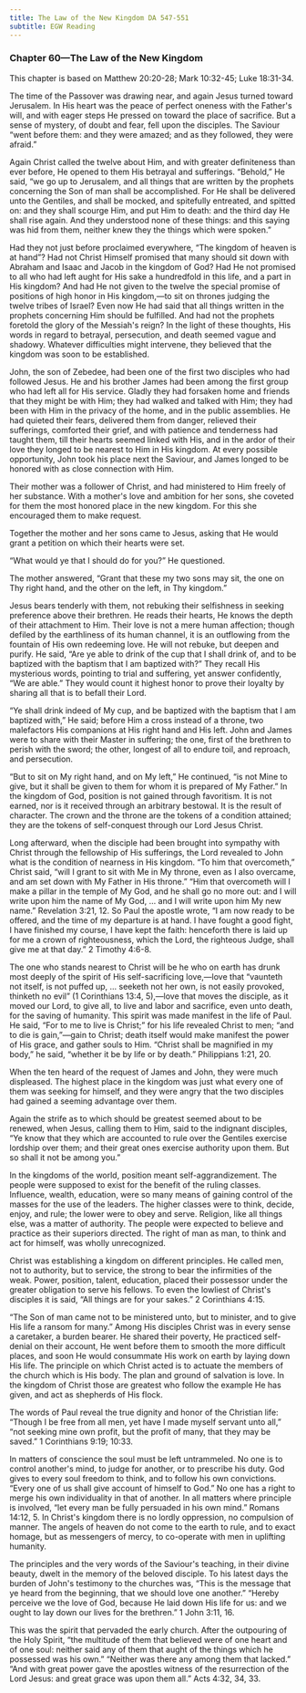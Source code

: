 ```yaml
---
title: The Law of the New Kingdom DA 547-551
subtitle: EGW Reading
---
```


### Chapter 60—The Law of the New Kingdom

This chapter is based on Matthew 20:20-28; Mark 10:32-45; Luke 18:31-34.

The time of the Passover was drawing near, and again Jesus turned toward Jerusalem. In His heart was the peace of perfect oneness with the Father's will, and with eager steps He pressed on toward the place of sacrifice. But a sense of mystery, of doubt and fear, fell upon the disciples. The Saviour “went before them: and they were amazed; and as they followed, they were afraid.”

Again Christ called the twelve about Him, and with greater definiteness than ever before, He opened to them His betrayal and sufferings. “Behold,” He said, “we go up to Jerusalem, and all things that are written by the prophets concerning the Son of man shall be accomplished. For He shall be delivered unto the Gentiles, and shall be mocked, and spitefully entreated, and spitted on: and they shall scourge Him, and put Him to death: and the third day He shall rise again. And they understood none of these things: and this saying was hid from them, neither knew they the things which were spoken.”

Had they not just before proclaimed everywhere, “The kingdom of heaven is at hand”? Had not Christ Himself promised that many should sit down with Abraham and Isaac and Jacob in the kingdom of God? Had He not promised to all who had left aught for His sake a hundredfold in this life, and a part in His kingdom? And had He not given to the twelve the special promise of positions of high honor in His kingdom,—to sit on thrones judging the twelve tribes of Israel? Even now He had said that all things written in the prophets concerning Him should be fulfilled. And had not the prophets foretold the glory of the Messiah's reign? In the light of these thoughts, His words in regard to betrayal, persecution, and death seemed vague and shadowy. Whatever difficulties might intervene, they believed that the kingdom was soon to be established.

John, the son of Zebedee, had been one of the first two disciples who had followed Jesus. He and his brother James had been among the first group who had left all for His service. Gladly they had forsaken home and friends that they might be with Him; they had walked and talked with Him; they had been with Him in the privacy of the home, and in the public assemblies. He had quieted their fears, delivered them from danger, relieved their sufferings, comforted their grief, and with patience and tenderness had taught them, till their hearts seemed linked with His, and in the ardor of their love they longed to be nearest to Him in His kingdom. At every possible opportunity, John took his place next the Saviour, and James longed to be honored with as close connection with Him.

Their mother was a follower of Christ, and had ministered to Him freely of her substance. With a mother's love and ambition for her sons, she coveted for them the most honored place in the new kingdom. For this she encouraged them to make request.

Together the mother and her sons came to Jesus, asking that He would grant a petition on which their hearts were set.

“What would ye that I should do for you?” He questioned.

The mother answered, “Grant that these my two sons may sit, the one on Thy right hand, and the other on the left, in Thy kingdom.”

Jesus bears tenderly with them, not rebuking their selfishness in seeking preference above their brethren. He reads their hearts, He knows the depth of their attachment to Him. Their love is not a mere human affection; though defiled by the earthliness of its human channel, it is an outflowing from the fountain of His own redeeming love. He will not rebuke, but deepen and purify. He said, “Are ye able to drink of the cup that I shall drink of, and to be baptized with the baptism that I am baptized with?” They recall His mysterious words, pointing to trial and suffering, yet answer confidently, “We are able.” They would count it highest honor to prove their loyalty by sharing all that is to befall their Lord.

“Ye shall drink indeed of My cup, and be baptized with the baptism that I am baptized with,” He said; before Him a cross instead of a throne, two malefactors His companions at His right hand and His left. John and James were to share with their Master in suffering; the one, first of the brethren to perish with the sword; the other, longest of all to endure toil, and reproach, and persecution.

“But to sit on My right hand, and on My left,” He continued, “is not Mine to give, but it shall be given to them for whom it is prepared of My Father.” In the kingdom of God, position is not gained through favoritism. It is not earned, nor is it received through an arbitrary bestowal. It is the result of character. The crown and the throne are the tokens of a condition attained; they are the tokens of self-conquest through our Lord Jesus Christ.

Long afterward, when the disciple had been brought into sympathy with Christ through the fellowship of His sufferings, the Lord revealed to John what is the condition of nearness in His kingdom. “To him that overcometh,” Christ said, “will I grant to sit with Me in My throne, even as I also overcame, and am set down with My Father in His throne.” “Him that overcometh will I make a pillar in the temple of My God, and he shall go no more out: and I will write upon him the name of My God, ... and I will write upon him My new name.” Revelation 3:21, 12. So Paul the apostle wrote, “I am now ready to be offered, and the time of my departure is at hand. I have fought a good fight, I have finished my course, I have kept the faith: henceforth there is laid up for me a crown of righteousness, which the Lord, the righteous Judge, shall give me at that day.” 2 Timothy 4:6-8.

The one who stands nearest to Christ will be he who on earth has drunk most deeply of the spirit of His self-sacrificing love,—love that “vaunteth not itself, is not puffed up, ... seeketh not her own, is not easily provoked, thinketh no evil” (1 Corinthians 13:4, 5),—love that moves the disciple, as it moved our Lord, to give all, to live and labor and sacrifice, even unto death, for the saving of humanity. This spirit was made manifest in the life of Paul. He said, “For to me to live is Christ;” for his life revealed Christ to men; “and to die is gain,”—gain to Christ; death itself would make manifest the power of His grace, and gather souls to Him. “Christ shall be magnified in my body,” he said, “whether it be by life or by death.” Philippians 1:21, 20.

When the ten heard of the request of James and John, they were much displeased. The highest place in the kingdom was just what every one of them was seeking for himself, and they were angry that the two disciples had gained a seeming advantage over them.

Again the strife as to which should be greatest seemed about to be renewed, when Jesus, calling them to Him, said to the indignant disciples, “Ye know that they which are accounted to rule over the Gentiles exercise lordship over them; and their great ones exercise authority upon them. But so shall it not be among you.”

In the kingdoms of the world, position meant self-aggrandizement. The people were supposed to exist for the benefit of the ruling classes. Influence, wealth, education, were so many means of gaining control of the masses for the use of the leaders. The higher classes were to think, decide, enjoy, and rule; the lower were to obey and serve. Religion, like all things else, was a matter of authority. The people were expected to believe and practice as their superiors directed. The right of man as man, to think and act for himself, was wholly unrecognized.

Christ was establishing a kingdom on different principles. He called men, not to authority, but to service, the strong to bear the infirmities of the weak. Power, position, talent, education, placed their possessor under the greater obligation to serve his fellows. To even the lowliest of Christ's disciples it is said, “All things are for your sakes.” 2 Corinthians 4:15.

“The Son of man came not to be ministered unto, but to minister, and to give His life a ransom for many.” Among His disciples Christ was in every sense a caretaker, a burden bearer. He shared their poverty, He practiced self-denial on their account, He went before them to smooth the more difficult places, and soon He would consummate His work on earth by laying down His life. The principle on which Christ acted is to actuate the members of the church which is His body. The plan and ground of salvation is love. In the kingdom of Christ those are greatest who follow the example He has given, and act as shepherds of His flock.

The words of Paul reveal the true dignity and honor of the Christian life: “Though I be free from all men, yet have I made myself servant unto all,” “not seeking mine own profit, but the profit of many, that they may be saved.” 1 Corinthians 9:19; 10:33.

In matters of conscience the soul must be left untrammeled. No one is to control another's mind, to judge for another, or to prescribe his duty. God gives to every soul freedom to think, and to follow his own convictions. “Every one of us shall give account of himself to God.” No one has a right to merge his own individuality in that of another. In all matters where principle is involved, “let every man be fully persuaded in his own mind.” Romans 14:12, 5. In Christ's kingdom there is no lordly oppression, no compulsion of manner. The angels of heaven do not come to the earth to rule, and to exact homage, but as messengers of mercy, to co-operate with men in uplifting humanity.

The principles and the very words of the Saviour's teaching, in their divine beauty, dwelt in the memory of the beloved disciple. To his latest days the burden of John's testimony to the churches was, “This is the message that ye heard from the beginning, that we should love one another.” “Hereby perceive we the love of God, because He laid down His life for us: and we ought to lay down our lives for the brethren.” 1 John 3:11, 16.

This was the spirit that pervaded the early church. After the outpouring of the Holy Spirit, “the multitude of them that believed were of one heart and of one soul: neither said any of them that aught of the things which he possessed was his own.” “Neither was there any among them that lacked.” “And with great power gave the apostles witness of the resurrection of the Lord Jesus: and great grace was upon them all.” Acts 4:32, 34, 33.
